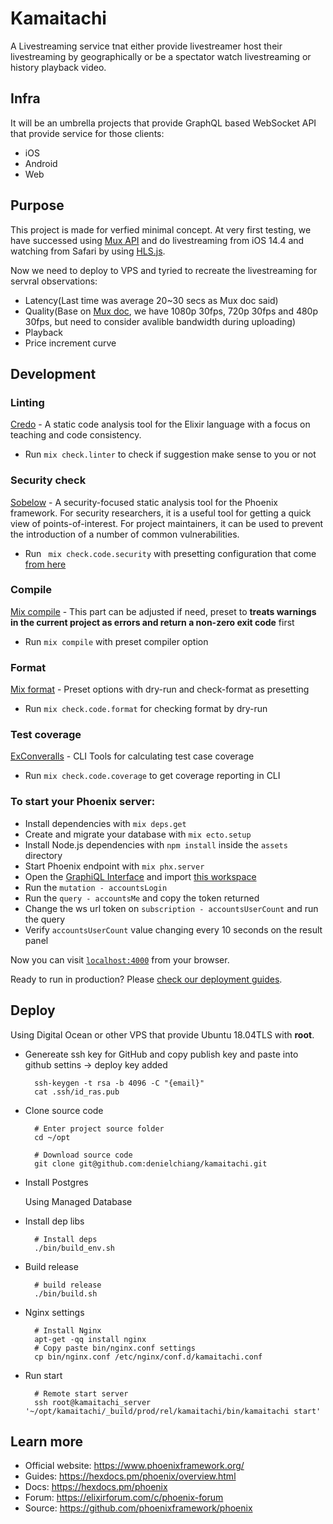 # Kamaitachi

A Livestreaming service tnat either provide livestreamer host their livestreaming by geographically or be a spectator watch livestreaming or history playback video.

## Infra
It will be an umbrella projects that provide GraphQL based WebSocket API that provide service for those clients:
* iOS
* Android
* Web

## Purpose
This project is made for verfied minimal concept. At very first testing, we have successed using [Mux API](https://mux.com/) and do livestreaming from iOS 14.4 and watching from Safari by using [HLS.js](https://github.com/video-dev/hls.js/).

Now we need to deploy to VPS and tyried to recreate the livestreaming for servral observations:
  * Latency(Last time was average 20~30 secs as Mux doc said)
  * Quality(Base on [Mux doc](https://docs.mux.com/docs/configure-broadcast-software), we have 1080p 30fps, 720p 30fps and 480p 30fps, but need to consider avalible bandwidth during uploading)
  * Playback
  * Price increment curve

## Development

### Linting
[Credo](https://hexdocs.pm/credo/overview.html) - A static code analysis tool for the Elixir language with a focus on teaching and code consistency.

  * Run `mix check.linter` to check if suggestion make sense to you or not

### Security check

[Sobelow](https://hexdocs.pm/sobelow/readme.html#content) - A security-focused static analysis tool for the Phoenix framework. For security researchers, it is a useful tool for getting a quick view of points-of-interest. For project maintainers, it can be used to prevent the introduction of a number of common vulnerabilities.

  * Run ` mix check.code.security` with presetting configuration that come [from here](https://elixirforum.com/t/working-content-security-policy-for-phoenix-channels/11443)

### Compile
[Mix compile](https://hexdocs.pm/mix/Mix.Tasks.Compile.Elixir.html#module-command-line-options) - This part can be adjusted if need, preset to **treats warnings in the current project as errors and return a non-zero exit code** first

  * Run `mix compile` with preset compiler option

### Format
[Mix format](https://hexdocs.pm/mix/master/Mix.Tasks.Format.html#module-task-specific-options) - Preset options with dry-run and check-format as presetting

  * Run `mix check.code.format` for checking format by dry-run

### Test coverage
[ExConveralls](https://github.com/parroty/excoveralls) - CLI Tools for calculating test case coverage

  * Run `mix check.code.coverage` to get coverage reporting in CLI

### To start your Phoenix server:

  * Install dependencies with `mix deps.get`
  * Create and migrate your database with `mix ecto.setup`
  * Install Node.js dependencies with `npm install` inside the `assets` directory
  * Start Phoenix endpoint with `mix phx.server`
  * Open the [GraphiQL Interface](http://localhost:4000/v1/graphiql) and import [this workspace](https://gist.github.com/ccf67b0cd54f7b528f179e4f1fe2b1dd.git)
  * Run the `mutation - accountsLogin`
  * Run the `query - accountsMe` and copy the token returned
  * Change the ws url token on `subscription - accountsUserCount` and run the query
  * Verify `accountsUserCount` value changing every 10 seconds on the result panel

Now you can visit [`localhost:4000`](http://localhost:4000) from your browser.


Ready to run in production? Please [check our deployment guides](https://hexdocs.pm/phoenix/deployment.html).

## Deploy


Using Digital Ocean or other VPS that provide Ubuntu 18.04TLS with __root__.

- Genereate ssh key for GitHub and copy publish key and paste into github settins -> deploy key added

        ssh-keygen -t rsa -b 4096 -C "{email}"
        cat .ssh/id_ras.pub

- Clone source code
        
        # Enter project source folder
        cd ~/opt

        # Download source code
        git clone git@github.com:denielchiang/kamaitachi.git

- Install Postgres

  Using Managed Database

- Install dep libs

        # Install deps
        ./bin/build_env.sh

- Build release

        # build release
        ./bin/build.sh

- Nginx settings

        # Install Nginx
        apt-get -qq install nginx
        # Copy paste bin/nginx.conf settings
        cp bin/nginx.conf /etc/nginx/conf.d/kamaitachi.conf

- Run start
        
        # Remote start server
        ssh root@kamaitachi_server '~/opt/kamaitachi/_build/prod/rel/kamaitachi/bin/kamaitachi start'

## Learn more

  * Official website: https://www.phoenixframework.org/
  * Guides: https://hexdocs.pm/phoenix/overview.html
  * Docs: https://hexdocs.pm/phoenix
  * Forum: https://elixirforum.com/c/phoenix-forum
  * Source: https://github.com/phoenixframework/phoenix
